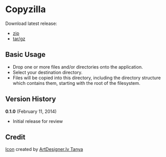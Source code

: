 Copyzilla
============================

Download latest release:

* [zip](https://github.com/sprky0/copyzilla/blob/master/dist/copyzilla.zip)
* [tar/gz](https://github.com/sprky0/copyzilla/blob/master/dist/copyzilla.tar.gz)

Basic Usage
--------

* Drop one or more files and/or directories onto the application.
* Select your destination directory.
* Files will be copied into this directory, including the directory structure which contains them, starting with the root of the filesystem.

Version History
-------

**0.1.0** (February 11, 2014)

* Initial release for review

Credit
-------

[Icon](http://www.iconarchive.com/show/workspace-icons-by-artdesigner.html) created by [ArtDesigner.lv Tanya](http://artdesigner.lv)
